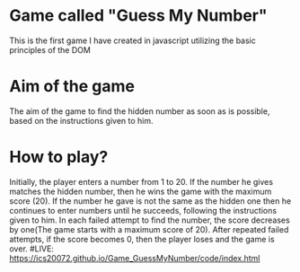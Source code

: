 # Game called "Guess My Number"
This is the first game I have created in javascript utilizing the basic principles of the DOM
# Aim of the game
The aim of the game to find the hidden number as soon as is possible, based on the instructions given to him.
# How to play?
Initially, the player enters a number from 1 to 20. If the number he gives matches the hidden number, then he wins the game with the maximum score (20).
If the number he gave is not the same as the hidden one then he continues to enter numbers until he succeeds, following the instructions given to him.
In each failed attempt to find the number, the score decreases by one(The game starts with a maximum score of 20).
After repeated failed attempts, if the score becomes 0, then the player loses and the game is over.
#LIVE: https://ics20072.github.io/Game_GuessMyNumber/code/index.html
